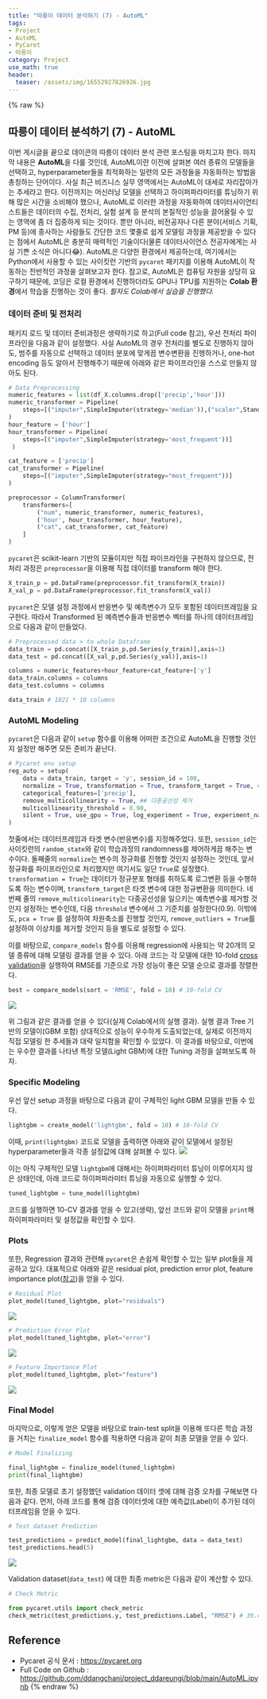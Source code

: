 ```yaml
---
title: "따릉이 데이터 분석하기 (7) - AutoML"
tags:
- Project
- AutoML
- PyCaret
- 따릉이
category: Project
use_math: true
header: 
  teaser: /assets/img/16552927826926.jpg
---
```

{% raw %}
## 따릉이 데이터 분석하기 (7) - AutoML

이번 게시글을 끝으로 데이콘의 따릉이 데이터 분석 관련 포스팅을 마치고자 한다. 마지막 내용은 **AutoML**을 다룰 것인데, AutoML이란 이전에 살펴본 여러 종류의 모델들을 선택하고, hyperparameter들을 최적화하는 일련의 모든 과정들을 자동화하는 방법을 총칭하는 단어이다. 사실 최근 비즈니스 실무 영역에서는 AutoML이 대세로 자리잡아가는 추세라고 한다. 이전까지는 머신러닝 모델을 선택하고 하이퍼파라미터를 튜닝하기 위해 많은 시간을 소비해야 했으나, AutoML로 이러한 과정을 자동화하여 데이터사이언티스트들은 데이터의 수집, 전처리, 실험 설계 등 분석의 본질적인 성능을 끌어올릴 수 있는 영역에 좀 더 집중하게 되는 것이다. 뿐만 아니라, 비전공자나 다른 분야(서비스 기획, PM 등)에 종사하는 사람들도 간단한 코드 몇줄로 쉽게 모델링 과정을 제공받을 수 있다는 점에서 AutoML은 충분히 매력적인 기술이다(물론 데이터사이언스 전공자에게는 사실 기쁜 소식은 아니다😂). AutoML은 다양한 환경에서 제공하는데, 여기에서는 Python에서 사용할 수 있는 사이킷런 기반의 `pycaret` 패키지를 이용해 AutoML이 작동하는 전반적인 과정을 살펴보고자 한다. 참고로, AutoML은 컴퓨팅 자원을 상당히 요구하기 때문에, 코딩은 로컬 환경에서 진행하더라도 GPU나 TPU를 지원하는 **Colab 환경**에서 학습을 진행하는 것이 좋다. *필자도 Colab에서 실습을 진행했다.*

### 데이터 준비 및 전처리
패키지 로드 및 데이터 준비과정은 생략하기로 하고(Full code 참고), 우선 전처리 파이프라인을 다음과 같이 설정했다. 사실 AutoML의 경우 전처리를 별도로 진행하지 않아도, 범주를 자동으로 선택하고 데이터 분포에 맞게끔 변수변환을 진헹하거나, one-hot encoding 등도 알아서 진행해주기 때문에 아래와 같은 파이프라인을 스스로 만들지 않아도 된다.
```py
# Data Preprocessing
numeric_features = list(df_X.columns.drop(['precip','hour']))
numeric_transformer = Pipeline(
    steps=[("imputer",SimpleImputer(strategy='median')),("scaler",StandardScaler())]
)
hour_feature = ['hour']
hour_transformer = Pipeline(
    steps=[("imputer",SimpleImputer(strategy='most_frequent'))]
 )

cat_feature = ['precip']
cat_transformer = Pipeline(
    steps=[("imputer",SimpleImputer(strategy="most_frequent"))]
)

preprocessor = ColumnTransformer(
    transformers=[
        ("num", numeric_transformer, numeric_features),
        ('hour', hour_transformer, hour_feature),
        ("cat", cat_transformer, cat_feature)
    ]
)

```
`pycaret`은 scikit-learn 기반의 모듈이지만 직접 파이프라인을 구현하지 않으므로, 전처리 과정은 `preprocessor`을 이용해 직접 데이터를 transform 해야 한다.
```py
X_train_p = pd.DataFrame(preprocessor.fit_transform(X_train))
X_val_p = pd.DataFrame(preprocessor.fit_transform(X_val))
```
`pycaret`은 모델 설정 과정에서 반응변수 및 예측변수가 모두 포함된 데이터프레임을 요구한다. 따라서 Transformed 된 예측변수들과 반응변수 벡터를 하나의 데이터프레임으로 다음과 같이 만들었다.
```py
# Preprocessed data > to whole Dataframe
data_train = pd.concat([X_train_p,pd.Series(y_train)],axis=1)
data_test = pd.concat([X_val_p,pd.Series(y_val)],axis=1)

columns = numeric_features+hour_feature+cat_feature+['y']
data_train.columns = columns
data_test.columns = columns

data_train # 1021 * 10 columns
```

### AutoML Modeling
`pycaret`은 다음과 같이 `setup` 함수를 이용해 어떠한 조건으로 AutoML을 진행할 것인지 설정만 해주면 모든 준비가 끝난다.
```py
# Pycaret env setup
reg_auto = setup(
    data = data_train, target = 'y', session_id = 100,
    normalize = True, transformation = True, transform_target = True, ## Response Variable normalize
    categorical_features=['precip'],
    remove_multicollinearity = True, ## 다중공선성 제거
    multicollinearity_threshold = 0.90,
    silent = True, use_gpu = True, log_experiment = True, experiment_name = 'logs' # 기타 세팅
)
```
첫줄에서는 데이터프레임과 타겟 변수(반응변수)를 지정해주었다. 또한, `session_id`는 사이킷런의 `random_state`와 같이 학습과정의 randomness를 제어하게끔 해주는 변수이다. 둘째줄의 `normalize`는 변수의 정규화를 진행할 것인지 설정하는 것인데, 앞서 정규화를 파이프라인으로  처리했지만 여기서도 일단 `True`로 설정했다. `transformation = True`는 데이터가 정규분포 형태를 취하도록 로그변환 등을 수행하도록 하는 변수이며, `transform_target`은 타겟 변수에 대한 정규변환을 의미한다. 
네번째 줄의 `remove_multicolinearity`는 다중공선성을 일으키는 예측변수를 제거할 것인지 설정하는 변수인데, 다음 `threshold` 변수에서 그 기준치를 설정한다(0.9). 이밖에도, `pca = True` 를 설정하여 차원축소를 진행할 것인지, `remove_outliers = True`를 설정하여 이상치를 제거할 것인지 등을 별도로 설정할 수 있다.

이를 바탕으로, `compare_models` 함수를 이용해 regression에 사용되는 약 20개의 모델 종류에 대해 모델링 결과를 얻을 수 있다. 아래 코드는 각 모델에 대한 10-fold [cross validation](https://ddangchani.github.io/machine%20learning/Cross_Validation/)을 실행하여 RMSE를 기준으로 가장 성능이 좋은 모델 순으로 결과를 정렬한다.

```py
best = compare_models(sort = 'RMSE', fold = 10) # 10-fold CV
```
![](/assets/img/16552892723748.jpg)

위 그림과 같은 결과를 얻을 수 있다(실제 Colab에서의 실행 결과). 실행 결과 Tree 기반의 모델이(GBM 포함) 상대적으로 성능이 우수하게 도출되었는데, 실제로 이전까지 직접 모델링 한 추세들과 대략 일치함을 확인할 수 있었다. 이 결과를 바탕으로, 이번에는 우수한 결과를 나타낸 특정 모델(Light GBM)에 대한 Tuning 과정을 살펴보도록 하자.

### Specific Modeling
우선 앞선 setup 과정을 바탕으로 다음과 같이 구체적인 light GBM 모델을 만들 수 있다.
```py
lightgbm = create_model('lightgbm', fold = 10) # 10-fold CV
```
이때, `print(lightgbm)` 코드로 모델을 출력하면 아래와 같이 모델에서 설정된 hyperparameter들과 각종 설정값에 대해 살펴볼 수 있다.
![](/assets/img/16552897659569.jpg)

이는 아직 구체적인 모델 `lightgbm`에 대해서는 하이퍼파라미터 튜닝이 이루어지지 않은 상태인데, 아래 코드로 하이퍼파라미터 튜닝을 자동으로 실행할 수 있다.
```py
tuned_lightgbm = tune_model(lightgbm)
```
코드를 실행하면 10-CV 결과를 얻을 수 있고(생략), 앞선 코드와 같이 모델을 `print`해 하이퍼파라미터 및 설정값을 확인할 수 있다. 

### Plots
또한, Regression 결과와 관련해 `pycaret`은 손쉽게 확인할 수 있는 일부 plot들을 제공하고 있다. 대표적으로 아래와 같은 residual plot, prediction error plot, feature importance plot([참고](https://ddangchani.github.io/Random-Forest))을 얻을 수 있다.

```py
# Residual Plot
plot_model(tuned_lightgbm, plot="residuals")
```
![](/assets/img/16552913698613.jpg)
```py
# Prediction Error Plot
plot_model(tuned_lightgbm, plot="error")
```
![](/assets/img/16552913866626.jpg)

```py
# Feature Importance Plot
plot_model(tuned_lightgbm, plot="feature")
```
![](/assets/img/16552914460057.jpg)

### Final Model
마지막으로, 이렇게 얻은 모델을 바탕으로 train-test split을 이용해 또다른 학습 과정을 거치는 `finalize_model` 함수를 적용하면 다음과 같이 최종 모델을 얻을 수 있다.
```py
# Model Finalizing

final_lightgbm = finalize_model(tuned_lightgbm)
print(final_lightgbm)
```
또한, 최종 모델로 초기 설정했던 validation 데이터 셋에 대해 검증 오차를 구해보면 다음과 같다. 먼저, 아래 코드를 통해 검증 데이터셋에 대한 예측값(Label)이 추가된 데이터프레임을 얻을 수 있다.

```py
# Test dataset Prediction

test_predictions = predict_model(final_lightgbm, data = data_test)
test_predictions.head(5)
```
![](/assets/img/16552927826926.jpg)

Validation dataset(`data_test`) 에 대한 최종 metric은 다음과 같이 계산할 수 있다.

```py
# Check Metric

from pycaret.utils import check_metric
check_metric(test_predictions.y, test_predictions.Label, "RMSE") # 39.4908
```



## Reference
- Pycaret 공식 문서 : https://pycaret.org
- Full Code on Github : https://github.com/ddangchani/project_ddareungi/blob/main/AutoML.ipynb
{% endraw %}